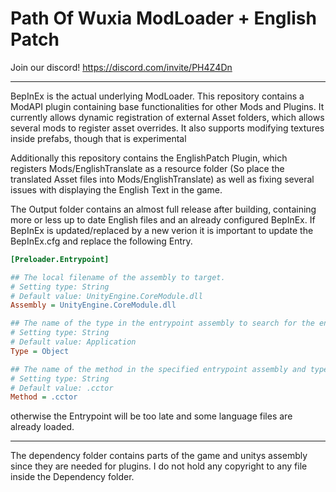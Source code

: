 # Path Of Wuxia ModLoader + English Patch

Join our discord! 
https://discord.com/invite/PH4Z4Dn

-------------------------------------------
BepInEx is the actual underlying ModLoader.
This repository contains a ModAPI plugin containing base functionalities for other Mods and Plugins.
It currently allows dynamic registration of external Asset folders, which allows several mods to register asset overrides.
It also supports modifying textures inside prefabs, though that is experimental

Additionally this repository contains the EnglishPatch Plugin, which registers Mods/EnglishTranslate as a resource folder (So place the translated Asset files into Mods/EnglishTranslate) as well as fixing several issues with displaying the English Text in the game.

The Output folder contains an almost full release after building, containing more or less up to date English files and an already configured BepInEx.
If BepInEx is updated/replaced by a new verion it is important to update the BepInEx.cfg and replace the following Entry.

```ini
[Preloader.Entrypoint]

## The local filename of the assembly to target.
# Setting type: String
# Default value: UnityEngine.CoreModule.dll
Assembly = UnityEngine.CoreModule.dll

## The name of the type in the entrypoint assembly to search for the entrypoint method.
# Setting type: String
# Default value: Application
Type = Object

## The name of the method in the specified entrypoint assembly and type to hook and load Chainloader from.
# Setting type: String
# Default value: .cctor
Method = .cctor
```

otherwise the Entrypoint will be too late and some language files are already loaded.

-------------------------------------------

The dependency folder contains parts of the game and unitys assembly since they are needed for plugins.
I do not hold any copyright to any file inside the Dependency folder.

